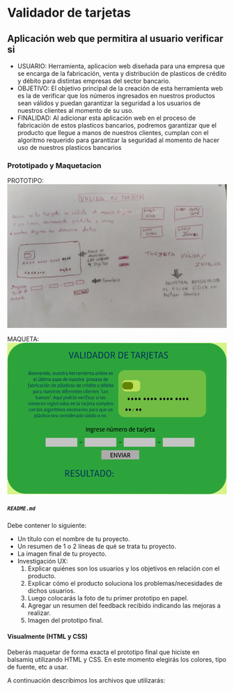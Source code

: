 # Validador de tarjetas

## Aplicación web que permitira al usuario verificar si 

* USUARIO:
Herramienta, aplicacion web diseñada para una empresa que se encarga de 
la fabricación, venta y distribución de plasticos de crédito y débito para distintas empresas del sector bancario.
* OBJETIVO:
El objetivo principal de la creación de esta herramienta web es la de 
verificar que los números ingresados en nuestros productos sean válidos
y puedan garantizar la seguridad a los usuarios de nuestros clientes al momento de su uso.
* FINALIDAD:
Al adicionar esta aplicación web en el proceso de fabricación de estos plasticos bancarios, podremos garantizar que el producto que llegue a manos de nuestros clientes, cumplan con el algoritmo requerido para garantizar la seguridad al momento de hacer uso de nuestros plasticos bancarios<br>
### Prototipado y Maquetacion
PROTOTIPO:<br>
![alt text](https://github.com/Elianetapia/LIM012-card-validation/blob/master/img/PROTOTIPO.jpg) <br>

MAQUETA:<br>
![alt text](https://github.com/Elianetapia/LIM012-card-validation/blob/master/img/CREDIT%20CARD%20VALIDATOR.png)<br>


##### `README.md`

Debe contener lo siguiente:

* Un título con el nombre de tu proyecto.
* Un resumen de 1 o 2 líneas de qué se trata tu proyecto.
* La imagen final de tu proyecto.
* Investigación UX:
  1. Explicar quiénes son los usuarios y los objetivos en relación con el
    producto.
  2. Explicar cómo el producto soluciona los problemas/necesidades de dichos
    usuarios.
  3. Luego colocarás la foto de tu primer prototipo en papel.
  4. Agregar un resumen del feedback recibido indicando las mejoras a realizar.
  5. Imagen del prototipo final.

#### Visualmente (HTML y CSS)

Deberás maquetar de forma exacta el prototipo final que hiciste en balsamiq
utilizando HTML y CSS. En este momento elegirás los colores, tipo de fuente,
etc a usar.

A continuación describimos los archivos que utilizarás:

